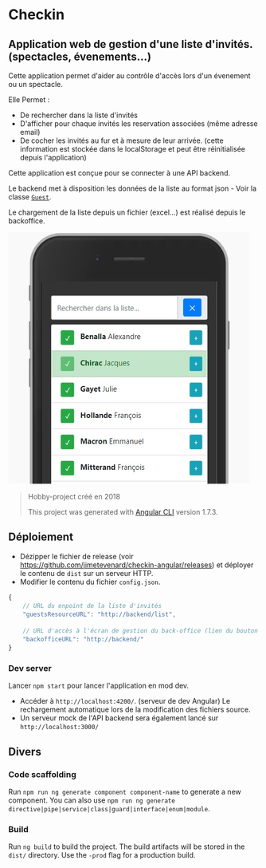 # Checkin

## Application web de gestion d'une liste d'invités. (spectacles, évenements...)

Cette application permet d'aider au contrôle d'accès lors d'un évenement ou un spectacle.

Elle Permet :

- De rechercher dans la liste d'invités
- D'afficher pour chaque invités les reservation associées (même adresse email)
- De cocher les invités au fur et à mesure de leur arrivée. (cette information est stockée dans le localStorage et peut être réinitialisée depuis l'application)

Cette application est conçue pour se connecter à une API backend.

Le backend met à disposition les données de la liste au format json - Voir la classe [`Guest`](src/app/guest.ts).

Le chargement de la liste depuis un fichier (excel...) est réalisé depuis le backoffice.

![capture d'écran](screenshot.jpg)
> Hobby-project créé en 2018
> 
> This project was generated with [Angular CLI](https://github.com/angular/angular-cli) version 1.7.3.

## Déploiement

- Dézipper le fichier de release (voir <https://github.com/jimetevenard/checkin-angular/releases>) et déployer le contenu de `dist` sur un serveur HTTP.
- Modifier le contenu du fichier `config.json`.

````js
{
    // URL du enpoint de la liste d'invités
    "guestsResourceURL": "http://backend/list",

    // URL d'accès à l'écran de gestion du back-office (lien du bouton "changer la liste" en bas de page)
    "backofficeURL": "http://backend/" 
}
````

### Dev server

Lancer `npm start` pour lancer l'application en mod dev.

- Accéder à `http://localhost:4200/`. (serveur de dev Angular) Le rechargement automatique lors de la modification des fichiers source.
- Un serveur mock de l'API backend sera également lancé sur `http://localhost:3000/`

## Divers

### Code scaffolding

Run `npm run ng generate component component-name` to generate a new component. You can also use `npm run ng generate directive|pipe|service|class|guard|interface|enum|module`.

### Build

Run `ng build` to build the project. The build artifacts will be stored in the `dist/` directory. Use the `-prod` flag for a production build.
